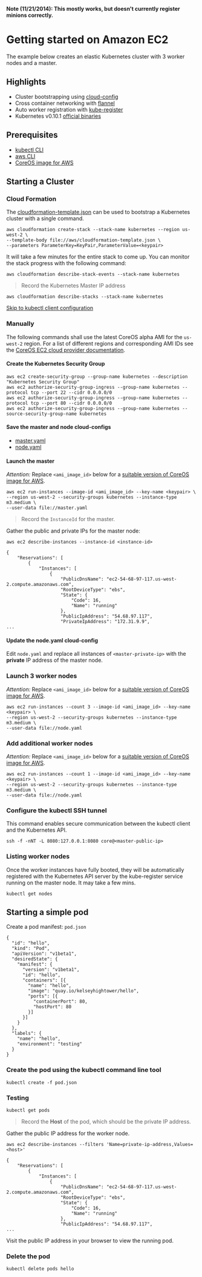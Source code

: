 __Note (11/21/2014): This mostly works, but doesn't currently register minions correctly.__


# Getting started on Amazon EC2

The example below creates an elastic Kubernetes cluster with 3 worker nodes and a master.

## Highlights

* Cluster bootstrapping using [cloud-config](https://coreos.com/docs/cluster-management/setup/cloudinit-cloud-config)
* Cross container networking with [flannel](https://github.com/coreos/flannel#flannel)
* Auto worker registration with [kube-register](https://github.com/kelseyhightower/kube-register#kube-register)
* Kubernetes v0.10.1 [official binaries](https://github.com/GoogleCloudPlatform/kubernetes/releases/tag/v0.10.1)

## Prerequisites

* [kubectl CLI](aws/kubectl.md)
* [aws CLI](http://aws.amazon.com/cli)
* [CoreOS image for AWS](https://coreos.com/docs/running-coreos/cloud-providers/ec2/#choosing-a-channel)

## Starting a Cluster

### Cloud Formation

The [cloudformation-template.json](aws/cloudformation-template.json) can be used to bootstrap a Kubernetes cluster with a single command.

```
aws cloudformation create-stack --stack-name kubernetes --region us-west-2 \
--template-body file://aws/cloudformation-template.json \
--parameters ParameterKey=KeyPair,ParameterValue=<keypair>
```

It will take a few minutes for the entire stack to come up. You can monitor the stack progress with the following command:

```
aws cloudformation describe-stack-events --stack-name kubernetes
```

> Record the Kubernetes Master IP address

```
aws cloudformation describe-stacks --stack-name kubernetes
```

[Skip to kubectl client configuration](#configure-the-kubectl-ssh-tunnel)

### Manually

The following commands shall use the latest CoreOS alpha AMI for the `us-west-2` region. For a list of different regions and corresponding AMI IDs see the [CoreOS EC2 cloud provider documentation](https://coreos.com/docs/running-coreos/cloud-providers/ec2/#choosing-a-channel).

#### Create the Kubernetes Security Group

```
aws ec2 create-security-group --group-name kubernetes --description "Kubernetes Security Group"
aws ec2 authorize-security-group-ingress --group-name kubernetes --protocol tcp --port 22 --cidr 0.0.0.0/0
aws ec2 authorize-security-group-ingress --group-name kubernetes --protocol tcp --port 80 --cidr 0.0.0.0/0
aws ec2 authorize-security-group-ingress --group-name kubernetes --source-security-group-name kubernetes
```

#### Save the master and node cloud-configs

* [master.yaml](aws/cloud-configs/master.yaml)
* [node.yaml](aws/cloud-configs/node.yaml)

#### Launch the master

*Attention:* Replace ```<ami_image_id>``` below for a [suitable version of CoreOS image for AWS](https://coreos.com/docs/running-coreos/cloud-providers/ec2/#choosing-a-channel).

```
aws ec2 run-instances --image-id <ami_image_id> --key-name <keypair> \
--region us-west-2 --security-groups kubernetes --instance-type m3.medium \
--user-data file://master.yaml
```

> Record the `InstanceId` for the master.

Gather the public and private IPs for the master node:

```
aws ec2 describe-instances --instance-id <instance-id>
```

```
{
    "Reservations": [
        {
            "Instances": [
                {
                    "PublicDnsName": "ec2-54-68-97-117.us-west-2.compute.amazonaws.com", 
                    "RootDeviceType": "ebs", 
                    "State": {
                        "Code": 16, 
                        "Name": "running"
                    }, 
                    "PublicIpAddress": "54.68.97.117", 
                    "PrivateIpAddress": "172.31.9.9", 
...
```

#### Update the node.yaml cloud-config

Edit `node.yaml` and replace all instances of `<master-private-ip>` with the **private** IP address of the master node.

### Launch 3 worker nodes

*Attention:* Replace ```<ami_image_id>``` below for a [suitable version of CoreOS image for AWS](https://coreos.com/docs/running-coreos/cloud-providers/ec2/#choosing-a-channel).

```
aws ec2 run-instances --count 3 --image-id <ami_image_id> --key-name <keypair> \
--region us-west-2 --security-groups kubernetes --instance-type m3.medium \
--user-data file://node.yaml
```

### Add additional worker nodes

*Attention:* Replace ```<ami_image_id>``` below for a [suitable version of CoreOS image for AWS](https://coreos.com/docs/running-coreos/cloud-providers/ec2/#choosing-a-channel).

```
aws ec2 run-instances --count 1 --image-id <ami_image_id> --key-name <keypair> \
--region us-west-2 --security-groups kubernetes --instance-type m3.medium \
--user-data file://node.yaml
```

### Configure the kubectl SSH tunnel

This command enables secure communication between the kubectl client and the Kubernetes API.

```
ssh -f -nNT -L 8080:127.0.0.1:8080 core@<master-public-ip>
```

### Listing worker nodes

Once the worker instances have fully booted, they will be automatically registered with the Kubernetes API server by the kube-register service running on the master node. It may take a few mins.

```
kubectl get nodes
```

## Starting a simple pod

Create a pod manifest: `pod.json`

```
{
  "id": "hello",
  "kind": "Pod",
  "apiVersion": "v1beta1",
  "desiredState": {
    "manifest": {
      "version": "v1beta1",
      "id": "hello",
      "containers": [{
        "name": "hello",
        "image": "quay.io/kelseyhightower/hello",
        "ports": [{
          "containerPort": 80,
          "hostPort": 80 
        }]
      }]
    }
  },
  "labels": {
    "name": "hello",
    "environment": "testing"
  }
}
```

### Create the pod using the kubectl command line tool

```
kubectl create -f pod.json
```

### Testing

```
kubectl get pods
```

> Record the **Host** of the pod, which should be the private IP address.

Gather the public IP address for the worker node. 

```
aws ec2 describe-instances --filters 'Name=private-ip-address,Values=<host>'
```

```
{
    "Reservations": [
        {
            "Instances": [
                {
                    "PublicDnsName": "ec2-54-68-97-117.us-west-2.compute.amazonaws.com", 
                    "RootDeviceType": "ebs", 
                    "State": {
                        "Code": 16, 
                        "Name": "running"
                    }, 
                    "PublicIpAddress": "54.68.97.117", 
...
```

Visit the public IP address in your browser to view the running pod.

### Delete the pod

```
kubectl delete pods hello
```
